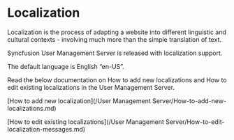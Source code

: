 #   Localization

Localization is the process of adapting a website into different linguistic and cultural contexts - involving much more than the simple translation of text.

Syncfusion User Management Server is released with localization support.

The default language is English “en-US”.

Read the below documentation on How to add new localizations and How to edit existing localizations in the User Management Server.

[How to add new localization](/User Management Server/How-to-add-new-localizations.md)

[How to edit existing localizations](/User Management Server/How-to-edit-localization-messages.md)
